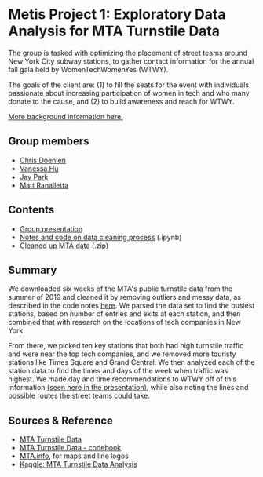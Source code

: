 # Metis Project 1: Exploratory Data Analysis for MTA Turnstile Data

The group is tasked with optimizing the placement of street teams around New York City subway stations, to gather contact information for the annual fall gala held by WomenTechWomenYes (WTWY). 

The goals of the client are: (1) to fill the seats for the event with individuals passionate about increasing participation of women in tech and who many donate to the cause, and (2) to build awareness and reach for WTWY.

[More background information here.](https://github.com/mattranalletta/onl20_ds4/blob/master/curriculum/project-01/project-01-introduction/project_01.md)

## Group members
- [Chris Doenlen](https://github.com/scrapfishies)
- [Vanessa Hu](https://github.com/vanessa920)
- [Jay Park](https://github.com/jcpark376)
- [Matt Ranalletta](https://github.com/mattranalletta)

## Contents
- [Group presentation](https://github.com/mattranalletta/ridge_project1_group4/blob/master/Ridge-Group4%20Presentation.pdf)
- [Notes and code on data cleaning process](https://github.com/mattranalletta/ridge_project1_group4/blob/master/Project_1_mta_data_analysis.ipynb) (.ipynb)
- [Cleaned up MTA data](https://github.com/mattranalletta/ridge_project1_group4/blob/master/mta_clean.zip) (.zip)

## Summary

We downloaded six weeks of the MTA's public turnstile data from the summer of 2019 and cleaned it by removing outliers and messy data, as described in the code notes [here](https://github.com/mattranalletta/ridge_project1_group4/blob/master/Project_1_mta_data_analysis.ipynb). We parsed the data set to find the busiest stations, based on number of entries and exits at each station, and then combined that with research on the locations of tech companies in New York. 

From there, we picked ten key stations that both had high turnstile traffic and were near the top tech companies, and we removed more touristy stations like Times Square and Grand Central. We then analyzed each of the station data to find the times and days of the week when traffic was highest. We made day and time recommendations to WTWY off of this information [(seen here in the presentation)](https://github.com/mattranalletta/ridge_project1_group4/blob/master/Ridge-Group4%20Presentation.pdf), while also noting the lines and possible routes the street teams could take.

## Sources & Reference
- [MTA Turnstile Data](http://web.mta.info/developers/turnstile.html)
- [MTA Turnstile Data - codebook](http://web.mta.info/developers/resources/nyct/turnstile/ts_Field_Description.txt)
- [MTA.info](http://www.mta.info/nyct), for maps and line logos
- [Kaggle: MTA Turnstile Data Analysis](https://www.kaggle.com/nieyuqi/mta-turnstile-data-analysis)
